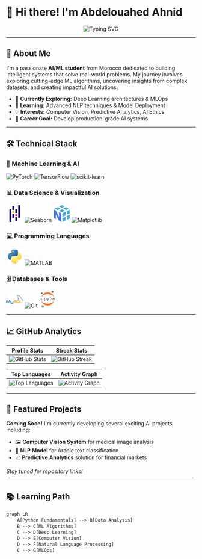 # 👋 Hi there! I'm Abdelouahed Ahnid

<div align="center">
  <img src="https://readme-typing-svg.herokuapp.com?font=Fira+Code&pause=1000&color=2E9EF7&center=true&vCenter=true&width=435&lines=AI%2FML+Student;Data+Science+Enthusiast;Machine+Learning+Explorer;Intelligent+Systems+Developer" alt="Typing SVG" />
</div>

---

## 🚀 About Me

I'm a passionate **AI/ML student** from Morocco dedicated to building intelligent systems that solve real-world problems. My journey involves exploring cutting-edge ML algorithms, uncovering insights from complex datasets, and creating impactful AI solutions.

- 🔭 **Currently Exploring:** Deep Learning architectures & MLOps
- 🌱 **Learning:** Advanced NLP techniques & Model Deployment
- 💡 **Interests:** Computer Vision, Predictive Analytics, AI Ethics
- 🎯 **Career Goal:** Develop production-grade AI systems

---

## 🛠️ Technical Stack

### 🤖 Machine Learning & AI
<p align="left">
  <img src="https://www.vectorlogo.zone/logos/pytorch/pytorch-icon.svg" alt="PyTorch" width="45" height="45" title="PyTorch"/>
  <img src="https://www.vectorlogo.zone/logos/tensorflow/tensorflow-icon.svg" alt="TensorFlow" width="45" height="45" title="TensorFlow"/>
  <img src="https://upload.wikimedia.org/wikipedia/commons/0/05/Scikit_learn_logo_small.svg" alt="scikit-learn" width="45" height="45" title="Scikit-learn"/>
</p>

### 📊 Data Science & Visualization
<p align="left">
  <img src="https://raw.githubusercontent.com/devicons/devicon/2ae2a900d2f041da66e950e4d48052658d850630/icons/pandas/pandas-original.svg" alt="Pandas" width="45" height="45" title="Pandas"/>
  <img src="https://seaborn.pydata.org/_images/logo-mark-lightbg.svg" alt="Seaborn" width="45" height="45" title="Seaborn"/>
  <img src="https://raw.githubusercontent.com/devicons/devicon/master/icons/numpy/numpy-original.svg" alt="NumPy" width="45" height="45" title="NumPy"/>
  <img src="https://matplotlib.org/stable/_static/images/logo2.svg" alt="Matplotlib" width="80" height="45" title="Matplotlib"/>
</p>

### 💻 Programming Languages
<p align="left">
  <img src="https://raw.githubusercontent.com/devicons/devicon/master/icons/python/python-original.svg" alt="Python" width="45" height="45" title="Python"/>
  <img src="https://upload.wikimedia.org/wikipedia/commons/2/21/Matlab_Logo.png" alt="MATLAB" width="45" height="45" title="MATLAB"/>
</p>

### 🗄️ Databases & Tools
<p align="left">
  <img src="https://raw.githubusercontent.com/devicons/devicon/master/icons/mysql/mysql-original-wordmark.svg" alt="MySQL" width="45" height="45" title="MySQL"/>
  <img src="https://www.vectorlogo.zone/logos/git-scm/git-scm-icon.svg" alt="Git" width="45" height="45" title="Git"/>
  <img src="https://raw.githubusercontent.com/devicons/devicon/master/icons/jupyter/jupyter-original-wordmark.svg" alt="Jupyter" width="45" height="45" title="Jupyter"/>
</p>

---

## 📈 GitHub Analytics

<div align="center">
  
| **Profile Stats** | **Streak Stats** |
|-------------------|------------------|
| <img src="https://github-readme-stats.vercel.app/api?username=ahnidabdo1&show_icons=true&theme=tokyonight&include_all_commits=true&count_private=true&hide_border=true" alt="GitHub Stats" width="400"/> | <img src="https://github-readme-streak-stats.herokuapp.com/?user=ahnidabdo1&theme=tokyonight&hide_border=true" alt="GitHub Streak" width="400"/> |

| **Top Languages** | **Activity Graph** |
|-------------------|-------------------|
| <img src="https://github-readme-stats.vercel.app/api/top-langs/?username=ahnidabdo1&layout=compact&theme=tokyonight&hide_border=true&langs_count=8" alt="Top Languages" width="300"/> | <img src="https://github-readme-activity-graph.vercel.app/graph?username=ahnidabdo1&theme=tokyo-night&hide_border=true&area=true" alt="Activity Graph" width="470"/> |

</div>

---

## 🌟 Featured Projects

**Coming Soon!** I'm currently developing several exciting AI projects including:

- 🖼️ **Computer Vision System** for medical image analysis
- 📰 **NLP Model** for Arabic text classification
- 📈 **Predictive Analytics** solution for financial markets

*Stay tuned for repository links!*

---

## 📚 Learning Path

```mermaid
graph LR
    A[Python Fundamentals] --> B[Data Analysis]
    B --> C[ML Algorithms]
    C --> D[Deep Learning]
    D --> E[Computer Vision]
    D --> F[Natural Language Processing]
    C --> G[MLOps]
